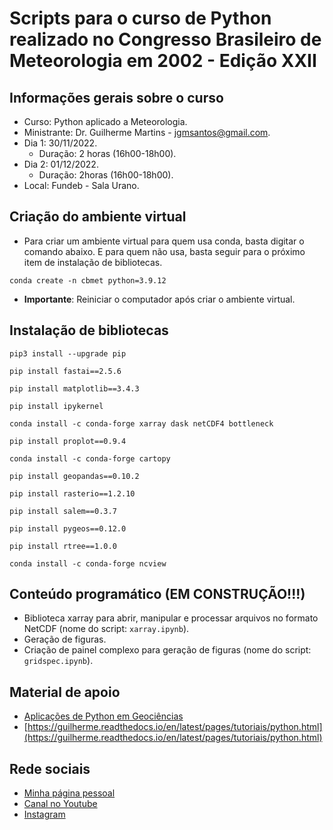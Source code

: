 # Scripts para o curso de Python realizado no Congresso Brasileiro de Meteorologia em 2002 - Edição XXII

## Informações gerais sobre o curso

* Curso: Python aplicado a Meteorologia.
* Ministrante: Dr. Guilherme Martins - jgmsantos@gmail.com.
* Dia 1: 30/11/2022.
  * Duração: 2 horas (16h00-18h00).
* Dia 2: 01/12/2022.
  * Duração: 2horas (16h00-18h00).
* Local: Fundeb - Sala Urano.

## Criação do ambiente virtual
* Para criar um ambiente virtual para quem usa conda, basta digitar o comando abaixo. E para quem não usa, basta seguir para o próximo item de instalação de bibliotecas.

```conda create -n cbmet python=3.9.12```

* **Importante**: Reiniciar o computador após criar o ambiente virtual.

## Instalação de bibliotecas
```pip3 install --upgrade pip```

```pip install fastai==2.5.6```

```pip install matplotlib==3.4.3```

```pip install ipykernel```

```conda install -c conda-forge xarray dask netCDF4 bottleneck```

```pip install proplot==0.9.4```

```conda install -c conda-forge cartopy```

```pip install geopandas==0.10.2```

```pip install rasterio==1.2.10```

```pip install salem==0.3.7```

```pip install pygeos==0.12.0```

```pip install rtree==1.0.0```

```conda install -c conda-forge ncview```

## Conteúdo programático (EM CONSTRUÇÃO!!!)

* Biblioteca xarray para abrir, manipular e processar arquivos no formato NetCDF (nome do script: ```xarray.ipynb```).
* Geração de figuras.
* Criação de painel complexo para geração de figuras (nome do script: ```gridspec.ipynb```).

## Material de apoio

* [Aplicações de Python em Geociências](https://drive.google.com/file/d/15_62F9lb21XDhCsYL_YoKIuuAATNWpNw/view)
* [https://guilherme.readthedocs.io/en/latest/pages/tutoriais/python.html](https://guilherme.readthedocs.io/en/latest/pages/tutoriais/python.html)

## Rede sociais

* [Minha página pessoal](https://guilherme.readthedocs.io/en/latest)
* [Canal no Youtube](https://www.youtube.com/c/CursosLibertatem)
* [Instagram](https://www.instagram.com/cursos.libertatem)